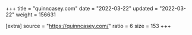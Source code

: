 +++
title = "quinncasey.com"
date = "2022-03-22"
updated = "2022-03-22"
weight = 156631

[extra]
source = "https://quinncasey.com/"
ratio = 6
size = 153
+++
